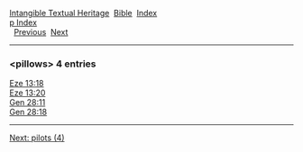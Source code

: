 [Intangible Textual Heritage](../../index)  [Bible](../index) 
[Index](index)   
[p Index](_p_)  
  [Previous](c08547)  [Next](c08549) 

------------------------------------------------------------------------

### &lt;pillows&gt; 4 entries

[Eze 13:18](../kjv/eze013.htm#018)  
[Eze 13:20](../kjv/eze013.htm#020)  
[Gen 28:11](../kjv/gen028.htm#011)  
[Gen 28:18](../kjv/gen028.htm#018)  

------------------------------------------------------------------------

[Next: pilots (4)](c08549)
